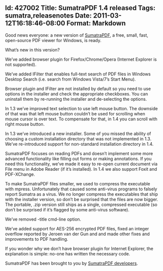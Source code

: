 Id: 427002
Title: SumatraPDF 1.4 released
Tags: sumatra,releasenotes
Date: 2011-03-12T16:18:46-08:00
Format: Markdown
--------------
Good news everyone: a new version of
[SumatraPDF](http://blog.kowalczyk.info/software/sumatrapdf/free-pdf-reader.html),
a free, small, fast, open-source PDF viewer for Windows, is ready.

What’s new in this version?

We’ve added browser plugin for Firefox/Chrome/Opera (Internet Explorer
is not supported).

We’ve added IFilter that enables full-text search of PDF files in
Windows Desktop Search (i.e. search from Windows Vista/7’s Start Menu).

Browser plugin and IFilter are not installed by default so you need to
use options in the installer and check the appropriate checkboxes. You
can uninstall them by re-running the installer and de-selecting the
options.

In 1.3 we’ve improved text selection to use left mouse button. The
downside of that was that left mouse button couldn’t be used for
scrolling when mouse cursor is over text. To compensate for that, in 1.4
you can scroll with right mouse button.

In 1.3 we’ve introduced a new installer. Some of you missed the ability
of choosing a custom installation directory that was not implemented in
1.3. We’ve re-introduced support for non-standard installation directory
in 1.4.

SumatraPDF focuses on reading PDFs and doesn’t implement some more
advanced functionality like filling out forms or making annotations. If
you need this functionality, we’ve made it easy to re-open current
document via File menu in Adobe Reader (if it’s installed). In 1.4 we
also support Foxit and PDF-XChange.

To make SumatraPDF files smaller, we used to compress the executable
with mpress. Unfortunately that caused some anti-virus programs to
falsely report Sumatra as a virus. We no longer compress the executables
that ship with the installer version, so don’t be surprised that the
files are now bigger. The portable, .zip version still ships as a
single, compressed executable (so don’t be surprised if it’s flagged by
some anti-virus software).

We’ve removed -title cmd-line option.

We’ve added support for AES-256 encrypted PDF files, fixed an integer
overflow reported by Jeroen van der Gun and and made other fixes and
improvements to PDF handling.

If you wonder why we don’t have browser plugin for Internet Explorer,
the explanation is simple: no-one has written the necessary code.

SumatraPDF has been brought to you by [SumatraPDF
developers](http://www.ohloh.net/p/4623/contributors).
